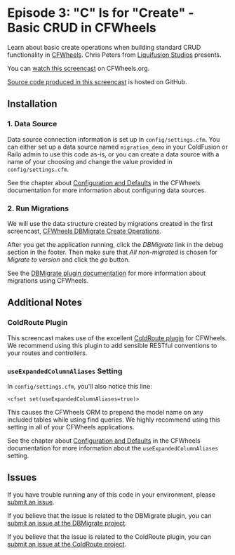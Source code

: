# Episode 3: "C" Is for "Create" - Basic CRUD in CFWheels

Learn about basic create operations when building standard CRUD functionality in [CFWheels][1].
Chris Peters from [Liquifusion Studios][2] presents.

You can [watch this screencast][3] on CFWheels.org.

[Source code produced in this screencast][4] is hosted on GitHub.

## Installation

### 1. Data Source

Data source connection information is set up in `config/settings.cfm`. You can either set up a
data source named `migration_demo` in your ColdFusion or Railo admin to use this code as-is, or you
can create a data source with a name of your choosing and change the value provided in
`config/settings.cfm`.

See the chapter about [Configuration and Defaults][5] in the CFWheels documentation for more
information about configuring data sources.

### 2. Run Migrations

We will use the data structure created by migrations created in the first screencast,
[CFWheels DBMigrate Create Operations][6].

After you get the application running, click the *DBMigrate* link in the debug section in the
footer. Then make sure that _All non-migrated_ is chosen for *Migrate to version* and click the
*go* button.

See the [DBMigrate plugin documentation][7] for more information about migrations using CFWheels.

## Additional Notes

### ColdRoute Plugin

This screencast makes use of the excellent [ColdRoute plugin][8] for CFWheels. We recommend using
this plugin to add sensible RESTful conventions to your routes and controllers.

### `useExpandedColumnAliases` Setting

In `config/settings.cfm`, you'll also notice this line:

    <cfset set(useExpandedColumnAliases=true)>

This causes the CFWheels ORM to prepend the model name on any included tables while using find
queries. We highly recommend using this setting in all of your CFWheels applications.

See the chapter about [Configuration and Defaults][5] in the CFWheels documentation for more
information about the `useExpandedColumnAliases` setting.

## Issues

If you have trouble running any of this code in your environment, please [submit an issue][9].

If you believe that the issue is related to the DBMigrate plugin, you can
[submit an issue at the DBMigrate project][10].

If you believe that the issue is related to the ColdRoute plugin, you can
[submit an issue at the ColdRoute project][11].

[1]: http://cfwheels.org/
[2]: http://liquifusion.com/
[3]: http://cfwheels.org/screencasts/view/20
[4]: https://github.com/liquifusion/liquifusion-cfwheels-screencasts/tree/master/003
[5]: http://cfwheels.org/docs/chapter/configuration-and-defaults
[6]: http://cfwheels.org/screencasts/view/17
[7]: https://github.com/talltroym/cfwheels-dbmigrate-plugin/wiki
[8]: http://cfwheels.org/plugins/listing/67
[9]: https://github.com/liquifusion/liquifusion-cfwheels-screencasts/issues
[10]: https://github.com/talltroym/cfwheels-dbmigrate-plugin/issues
[11]: https://github.com/dhumphreys/cfwheels-coldroute/issues